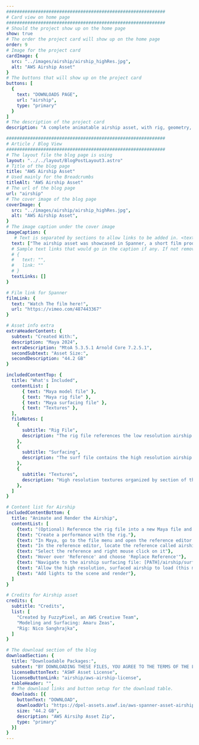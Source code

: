 ```yaml
---
############################################################
# Card view on home page
############################################################
# Should the project show up on the home page
show: true
# The order the project card will show up on the home page
order: 9
# Image for the project card
cardImage: {
  src: "../images/airship/airship_highRes.jpg",
  alt: "AWS Airship Asset"
}
# The buttons that will show up on the project card
buttons: [
  {
    text: "DOWNLOADS PAGE",
    url: "airship",
    type: "primary"
  }
]
# The description of the project card
description: "A complete animatable airship asset, with rig, geometry, textures, and surfacing, represented in Maya. The airship is featured in the short film Spanner, created by AWS’s in-house production team FuzzyPixel."

############################################################
# Article / Blog View
############################################################
# The layout file the blog page is using
layout: "../../layout/BlogPostLayout3.astro"
# Title of the blog page
title: "AWS Airship Asset"
# Used mainly for the Breadcrumbs
titleAlt: "AWS Airship Asset"
# The url of the blog page
url: "airship"
# The cover image of the blog page
coverImage: {
  src: "../images/airship/airship_highRes.jpg",
  alt: "AWS Airship Asset",
}
# The image caption under the cover image
imageCaption: {
   # Text is separated by sections to allow links to be added in. <text> <link> <text>
  text: ["The airship asset was showcased in Spanner, a short film produced by FuzzyPixel, an AWS creative team. FuzzyPixel specializes in rigorously testing cloud technologies, ensuring they meet the demanding standards of real-world production environments.",],
  # Sample text links that would go in the caption if any. If not remove them like this:
  # {
  #   text: "",
  #   link: ""
  # }
  textLinks: []
}

# Film link for Spanner
filmLink: {
  text: "Watch The film here!",
  url: "https://vimeo.com/487443367"
}

# Asset info extra
extraHeaderContent: {
  subtext: "Created With:",
  description: "Maya 2024",
  extraDescription: "MtoA 5.3.5.1 Arnold Core 7.2.5.1",
  secondSubtext: "Asset Size:",
  secondDescription: "44.2 GB"
}

includedContentTop: {
  title: "What's Included",
  contentList: [   
      { text: "Maya model file" },
      { text: "Maya rig file" },
      { text: "Maya surfacing file" },
      { text: "Textures" },
  ],
  fileNotes: [
    {
      subtitle: "Rig File",
      description: "The rig file references the low resolution airship model and contains a simple airship rig."
    },
    {
      subtitle: "Surfacing",
      description: "The surf file contains the high resolution airship model with UDIMS, high resolution textures, and materials applied."
    },
    {
      subtitle: "Textures",
      description: "High resolution textures organized by section of the airship."
    },
  ]
}

# Content list for Airship
includedContentBottom: {
  title: "Animate and Render the Airship",
  contentList: [
    {text: "(Optional) Reference the rig file into a new Maya file and save as the animation file."},
    {text: "Create a performance with the rig."},
    {text: "In Maya, go to the file menu and open the reference editor."},
    {text: "In the reference editor, locate the reference called airshipLow.ma"},
    {text: "Select the reference and right mouse click on it"},
    {text: "Hover over 'Reference' and choose 'Replace Reference'"},
    {text: "Navigate to the airship surfacing file: [PATH]/airship/surf/airship_surf.ma"},
    {text: "Allow the high resolution, surfaced airship to load (this may take a few minutes)"},
    {text: "Add lights to the scene and render"},
  ]
}

# Credits for Airship asset
credits: {
  subtitle: "Credits",
  list: [
    "Created by FuzzyPixel, an AWS Creative Team",
    "Modeling and Surfacing: Amaru Zeas",
    "Rig: Nico Sanghrajka",
  ]
}

# The download section of the blog
downloadSection: {
  title: "Downloadable Packages:",
  subtext: "BY DOWNLOADING THESE FILES, YOU AGREE TO THE TERMS OF THE LICENSE LINKED BELOW.",
  licenseButtonText: "ASWF Asset License",
  licenseButtonLink: "airship/aws-airship-license",
  tableHeader: "",
  # The download links and button setup for the download table.
  downloads: [{
    buttonText: "DOWNLOAD",
    downloadUrl: "https://dpel-assets.aswf.io/aws-spanner-asset-airship/aws-spanner-asset-airship-v1.0.zip",
    size: "44.2 GB",
    description: "AWS Airsihp Asset Zip",
    type: "primary"
  }]
}
---
```

